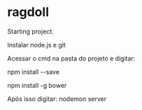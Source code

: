 # ragdoll
Starting project.

Instalar node.js e git

Acessar o cmd na pasta do projeto e digitar:

npm install --save

npm install -g bower

Após isso digitar: nodemon server
